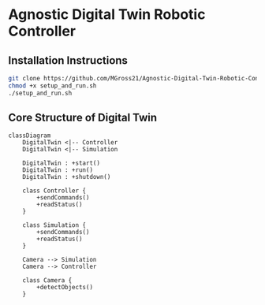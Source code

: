 # Agnostic Digital Twin Robotic Controller

## Installation Instructions

```bash
git clone https://github.com/MGross21/Agnostic-Digital-Twin-Robotic-Controller
chmod +x setup_and_run.sh
./setup_and_run.sh
```

## Core Structure of Digital Twin

```mermaid
classDiagram
    DigitalTwin <|-- Controller
    DigitalTwin <|-- Simulation

    DigitalTwin : +start()
    DigitalTwin : +run()
    DigitalTwin : +shutdown()

    class Controller {
        +sendCommands()
        +readStatus()
    }

    class Simulation {
        +sendCommands()
        +readStatus()
    }

    Camera --> Simulation
    Camera --> Controller

    class Camera {
        +detectObjects()
    }
```